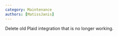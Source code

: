 ```yaml
---
category: Maintenance
authors: [MatissJanis]
---
```


Delete old Plaid integration that is no longer working.
